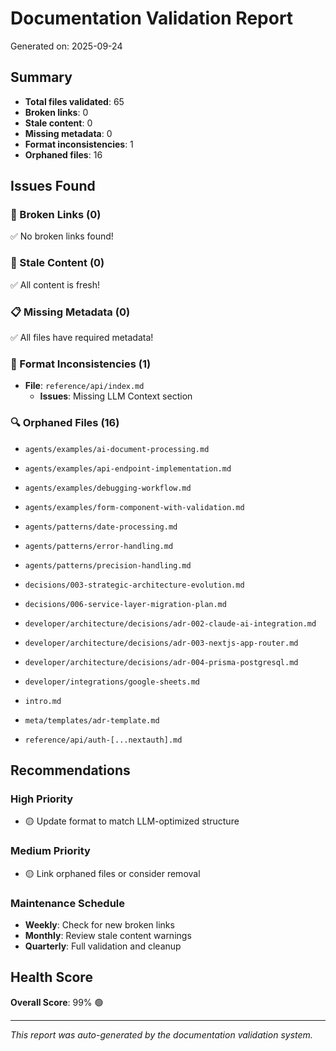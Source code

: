 # Documentation Validation Report

Generated on: 2025-09-24

## Summary

- **Total files validated**: 65
- **Broken links**: 0
- **Stale content**: 0
- **Missing metadata**: 0
- **Format inconsistencies**: 1
- **Orphaned files**: 16

## Issues Found

### 🔗 Broken Links (0)

✅ No broken links found!

### 📅 Stale Content (0)

✅ All content is fresh!

### 📋 Missing Metadata (0)

✅ All files have required metadata!

### 📐 Format Inconsistencies (1)


- **File**: `reference/api/index.md`
  - **Issues**: Missing LLM Context section


### 🔍 Orphaned Files (16)


- `agents/examples/ai-document-processing.md`


- `agents/examples/api-endpoint-implementation.md`


- `agents/examples/debugging-workflow.md`


- `agents/examples/form-component-with-validation.md`


- `agents/patterns/date-processing.md`


- `agents/patterns/error-handling.md`


- `agents/patterns/precision-handling.md`


- `decisions/003-strategic-architecture-evolution.md`


- `decisions/006-service-layer-migration-plan.md`


- `developer/architecture/decisions/adr-002-claude-ai-integration.md`


- `developer/architecture/decisions/adr-003-nextjs-app-router.md`


- `developer/architecture/decisions/adr-004-prisma-postgresql.md`


- `developer/integrations/google-sheets.md`


- `intro.md`


- `meta/templates/adr-template.md`


- `reference/api/auth-[...nextauth].md`


## Recommendations

### High Priority


- 🟡 Update format to match LLM-optimized structure

### Medium Priority

- 🟡 Link orphaned files or consider removal

### Maintenance Schedule
- **Weekly**: Check for new broken links
- **Monthly**: Review stale content warnings
- **Quarterly**: Full validation and cleanup

## Health Score

**Overall Score**: 99% 🟢

---

*This report was auto-generated by the documentation validation system.*